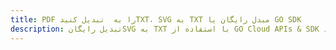 ---title: PDF را به  تبدیل کنیدTXT، SVG به TXT مبدل رایگان یا GO SDKdescription: تبدیل رایگانSVG به TXT با استفاده از GO Cloud APIs & SDK همچنین اسناد PDF را در Cloud ایجاد، ویرایش و رندر کنید.---